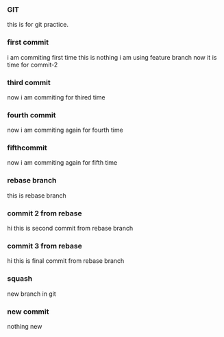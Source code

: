### GIT
this is for git practice.

### first commit
i am commiting first time
this is nothing
i am using feature branch
now it is time for commit-2

### third commit
now i am commiting for thired time

### fourth commit
now i am commiting again for fourth time

### fifthcommit
now i am commiting again for fifth time

### rebase branch
this is rebase branch

### commit 2 from rebase
hi this is second commit from rebase branch

### commit 3 from rebase
hi this is final commit from rebase branch

### squash
new branch in git

### new commit
nothing new
